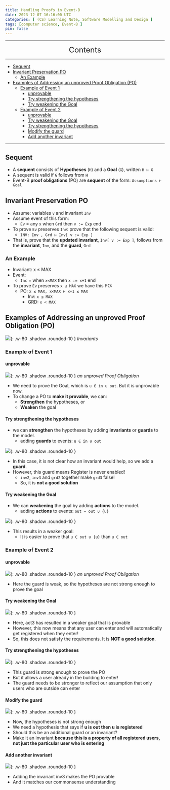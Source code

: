 ```yaml
---
title: Handling Proofs in Event-B
date: 2023-12-07 16:16:00 UTC
categories: [ (CS) Learning Note, Software Modelling and Design ]
tags: [computer science, Event-B ]
pin: false
---
```


---
<center><font size='5'> Contents </font></center>

---

<!-- TOC -->
  * [Sequent](#sequent)
  * [Invariant Preservation PO](#invariant-preservation-po)
    * [An Example](#an-example)
  * [Examples of Addressing an unproved Proof Obligation (PO)](#examples-of-addressing-an-unproved-proof-obligation-po)
    * [Example of Event 1](#example-of-event-1)
      * [unprovable](#unprovable)
      * [Try strengthening the hypotheses](#try-strengthening-the-hypotheses)
      * [Try weakening the Goal](#try-weakening-the-goal)
    * [Example of Event 2](#example-of-event-2)
      * [unprovable](#unprovable-1)
      * [Try weakening the Goal](#try-weakening-the-goal-1)
      * [Try strengthening the hypotheses](#try-strengthening-the-hypotheses-1)
      * [Modify the guard](#modify-the-guard)
      * [Add another invariant](#add-another-invariant)
<!-- TOC -->

---

## Sequent

- A **sequent** consists of **Hypotheses** (`H`) and a **Goal** (`G`), written `H ⊢ G`
- A sequent is valid if `G` follows from `H`
- Event-B **proof obligations** (PO) are **sequent** of the form: `Assumptions ⊢ Goal`

## Invariant Preservation PO

- Assume: variables `v` and invariant `Inv`
- Assume event of this form:
  - `Ev` = any `x` when `Grd` then `v := Exp` end
- To prove `Ev` preserves `Inv`: prove that the following sequent is valid: 
  - `INV: Inv , Grd ⊢ Inv[ v := Exp ]`
- That is, prove that the **updated invariant**, `Inv[ v := Exp ]`, follows from the **invariant**, `Inv`, and the **guard**, `Grd`

### An Example

- Invariant: x ≤ MAX
- Event:
  - `Inc` = when `x<MAX` then `x := x+1` end
- To prove `Ev` preserves `x ≤ MAX` we have this PO:
  - PO: `x ≤ MAX, x<MAX ⊢ x+1 ≤ MAX`
    - Inv: `x ≤ MAX`
    - GRD: `x < MAX`

## Examples of Addressing an unproved Proof Obligation (PO)

![](https://i.postimg.cc/0jZ47smz/hp1.png){: .w-80 .shadow .rounded-10 }
_Invariants_

### Example of Event 1

#### unprovable
![](https://i.postimg.cc/0jpVCqwY/hp2.png){: .w-80 .shadow .rounded-10 }
_an unproved Proof Obligation_

- We need to prove the Goal, which is `u ∈ in ∪ out`. But it is unprovable now.
- To change a PO to **make it provable**, we can:
  - **Strengthen** the hypotheses, or
  - **Weaken** the goal

#### Try strengthening the hypotheses

- we can **strengthen** the hypotheses by adding **invariants** or **guards** to the model.
  - adding **guards** to events: `u ∈ in ∪ out `

![](https://i.postimg.cc/Yq89Cnn0/hp3.png){: .w-80 .shadow .rounded-10 }

- In this case, it is not clear how an invariant would help, so we add a **guard**.
- However, this guard means Register is never enabled!
  - `inv2`, `inv3` and `grd2` together make `grd3` false!
  - So, it is **not a good solution**

#### Try weakening the Goal

- We can **weakening** the goal by adding **actions** to the model.
  - adding **actions** to events: `out ≔ out ∪ {u} `

![](https://i.postimg.cc/k5kTkyWX/hp4.png){: .w-80 .shadow .rounded-10 }

- This results in a weaker goal:
  - It is easier to prove that `u ∈ out ∪ {u}` than `u ∈ out`

### Example of Event 2

#### unprovable

![](https://i.postimg.cc/RFQdYJ9W/hp5.png){: .w-80 .shadow .rounded-10 }
_an unproved Proof Obligation_

- Here the guard is weak, so the hypotheses are not strong enough to prove the goal

#### Try weakening the Goal

![](https://i.postimg.cc/d00TF787/hp6.png){: .w-80 .shadow .rounded-10 }

- Here, act3 has resulted in a weaker goal that is provable
- However, this now means that any user can enter and will automatically get registered when they enter!
- So, this does not satisfy the requirements. It is **NOT a good solution**.

#### Try strengthening the hypotheses

![](https://i.postimg.cc/NGR8pHbY/hp7.png){: .w-80 .shadow .rounded-10 }

- This guard is strong enough to prove the PO
- But it allows a user already in the building to enter!
- The guard needs to be stronger to reflect our assumption that only users who are outside can enter

#### Modify the guard

![](https://i.postimg.cc/59k3HVPQ/hp8.png){: .w-80 .shadow .rounded-10 }

- Now, the hypotheses is not strong enough
- We need a hypothesis that says if **u is out then u is registered**
- Should this be an additional guard or an invariant?
- Make it an invariant **because this is a property of all registered users, not just the particular user who is entering**

#### Add another invariant

![](https://i.postimg.cc/SNchQkqk/hp9.png){: .w-80 .shadow .rounded-10 }

- Adding the invariant inv3 makes the PO provable
- And it matches our commonsense understanding
